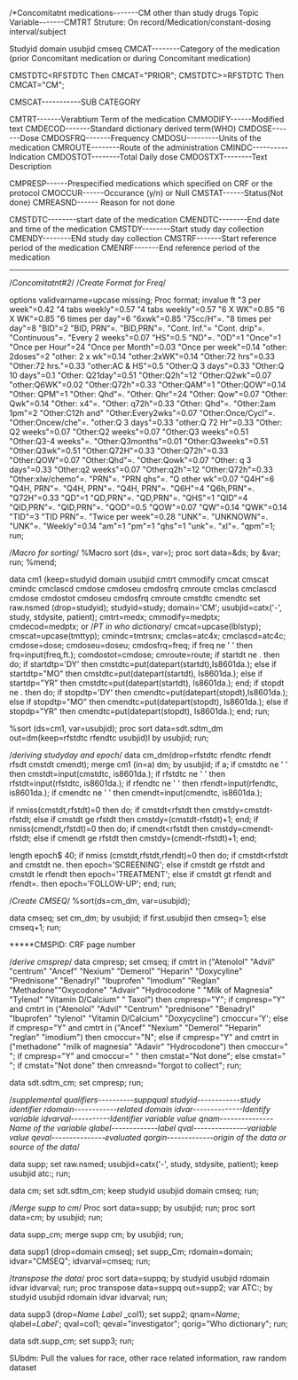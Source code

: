 /*Concomitatnt medications-------CM
other than study drugs
Topic Variable-------CMTRT
Struture: On record/Medication/constant-dosing interval/subject

Studyid
domain
usubjid
cmseq
CMCAT--------Category of the medication (prior Concomitant medication or during Concomitant medication)

CMSTDTC<RFSTDTC Then CMCAT="PRIOR";
CMSTDTC>=RFSTDTC Then CMCAT="CM";

CMSCAT-----------SUB CATEGORY

CMTRT-------Verabtium Term of the medication
CMMODIFY------Modified text
CMDECOD-------Standard dictionary derived term(WHO)
CMDOSE-------Dose
CMDOSFRQ-------Frequency
CMDOSU---------Units of the medication
CMROUTE--------Route of the administration
CMINDC----------Indication
CMDOSTOT--------Total Daily dose
CMDOSTXT--------Text Description

CMPRESP------Prespecified medications which specified on CRF or the protocol
CMOCCUR------Occurance (y/n) or Null
CMSTAT------Status(Not done)
CMREASND------ Reason for not done

CMSTDTC--------start date of the medication
CMENDTC--------End date and time of the medication
CMSTDY--------Start study day collection
CMENDY--------ENd study day collection
CMSTRF-------Start reference period of the medication
CMENRF-------End reference period of the medication
***************************************************************************************
/*Concomitatnt#2*/
/*Create Format for Freq*/

options validvarname=upcase missing;
Proc format;
invalue ft "3 per week"=0.42
"4 tabs weekly"=0.57
"4 tabs weekly"=0.57
"6 X WK"=0.85
"6 X WK"=0.85
"6 times per day"=6
"6xwk"=0.85
"75cc/H"=.
"8 times per day"=8
"BID"=2
"BID, PRN"=.
"BID,PRN"=.
"Cont. Inf."=
"Cont. drip"=.
"Continuous"=.
"Every 2 weeks"=0.07
"HS"=0.5
"ND"=.
"OD"=1
"Once"=1
"Once per Hour"=24
"Once per Month"=0.03
"Once per week"=0.14
"other: 2doses"=2
"other: 2 x wk"=0.14
"other:2xWK"=0.14
"Other:72 hrs"=0.33
"Other:72 hrs."=0.33
"other:AC & HS"=0.5
"Other:Q 3 days"=0.33
"Other:Q 10 days"=0.1
"Other: Q21day"=0.51
"Other:Q2h"=12
"Other:Q2wk"=0.07
"other:Q6WK"=0.02
"Other:Q72h"=0.33
"Other:QAM"=1
"Other:QOW"=0.14
"Other: QPM"=1
"Other: Qhd"=.
"Other: Qhr"=24
"Other: Qow"=0.07
"Other: Qwk"=0.14
"Other: x4"=.
"Other: q72h"=0.33
"Other: Qhd"=.
"Other:2am 1pm"=2
"Other:C12h and"
"Other:Every2wks"=0.07
"Other:Once/Cycl"=.
"Other:Oncew/che"=.
"other:Q 3 days"=0.33
"other:Q 72 Hr"=0.33
"Other: Q2 weeks"=0.07
"Other:Q2 weeks"=0.07
"Other:Q3 weeks"=0.51
"Other:Q3-4 weeks"=.
"Other:Q3months"=0.01
"Other:Q3weeks"=0.51
"Other:Q3wk"=0.51
"Other:Q72H"=0.33
"Other:Q72h"=0.33
"Other:QOW"=0.07
"Other:Qhd"=.
"Other:Qowk"=0.07
"Other: q 3 days"=0.33
"Other:q2 weeks"=0.07
"Other:q2h"=12
"Other:Q72h"=0.33
"Other:xlw/chemo"=.
"PRN"=.
"PRN qhs"=.
"Q other wk"=0.07
"Q4H"=6
"Q4H, PRN"=.
"Q4H, PRN"=.
"Q4H, PRN"=.
"Q6H"=4
"Q6h,PRN"=.
"Q72H"=0.33
"QD"=1
"QD,PRN"=.
"QD,PRN"=.
"QHS"=1
"QID"=4
"QID,PRN"=.
"QID,PRN"=.
"QOD"=0.5
"QOW"=0.07
"QW"=0.14
"QWK"=0.14
"TID"=3
"TID PRN"=.
"Twice per week"=0.28
"UNK"=.
"UNKNOWN"=.
"UNK"=.
"Weekly"=0.14
"am"=1
"pm"=1
"qhs"=1
"unk"=.
"xl"=.
"qpm"=1;
run;

/*Macro for sorting*/
%Macro sort (ds=, var=);
proc sort data=&ds; by &var; run;
%mend;


data cm1 (keep=studyid domain usubjid cmtrt cmmodify cmcat cmscat cmindc cmclascd cmdose cmdoseu
cmdosfrq cmroute cmclas cmclascd cmdose cmdostot cmdoseu cmdosfrq cmroute cmstdtc cmendtc
set raw.nsmed (drop=studyid);
studyid=study;
domain='CM';
usubjid=catx('-', study, stdysite, patient);
cmtrt=medx;
cmmodify=medptx;
cmdecod=medptx; or /*PT in who dictionary*/
cmcat=upcase(lblstyp);
cmscat=upcase(tmttyp);
cmindc=tmtrsnx;
cmclas=atc4x;
cmclascd=atc4c;
cmdose=dose;
cmdoseu=doseu;
cmdosfrq=freq;
if freq ne ' ' then
frq=input(freq,ft.);
comdostot=cmdose;
cmroute=route;
if startdt ne . then do;
if startdtp='DY' then cmstdtc=put(datepart(startdt),Is8601da.);
else if startdtp="MO" then cmstdtc=put(datepart(startdt), Is8601da.);
else if startdp="YR" then cmstdtc=put(datepart(startdt), Is8601da.);
end;
if stopdt ne . then do;
if stopdtp='DY' then cmendtc=put(datepart(stopdt),Is8601da.);
else if stopdtp="MO" then cmendtc=put(datepart(stopdt), Is8601da.);
else if stopdp="YR" then cmendtc=put(datepart(stopdt), Is8601da.);
end;
run;

%sort (ds=cm1, var=usubjid);
proc sort data=sdt.sdtm_dm out=dm(keep=rfstdtc rfendtc usubjid)l
by usubjid;
run;

/*deriving studyday and epoch*/
data cm_dm(drop=rfstdtc rfendtc rfendt rfsdt cmstdt cmendt);
merge cm1 (in=a) dm;
by usubjid;
if a;
if cmstdtc ne ' ' then cmstdt=input(cmstdtc, is8601da.);
if rfstdtc ne ' ' then rfstdt=input(rfstdtc, is8601da.);
if rfendtc ne ' ' then rfendt=input(rfendtc, is8601da.);
if cmendtc ne ' ' then cmendt=input(cmendtc, is8601da.);

if nmiss(cmstdt,rfstdt)=0 then do;
if cmstdt<rfstdt then cmstdy=cmstdt-rfstdt;
else if cmstdt ge rfstdt then cmstdy=(cmstdt-rfstdt)+1;
end;
if nmiss(cmendt,rfstdt)=0 then do;
if cmendt<rfstdt then cmstdy=cmendt-rfstdt;
else if cmendt ge rfstdt then cmstdy=(cmendt-rfstdt)+1;
end;

length epoch$ 40;
if nmiss (cmstdt,rfstdt,rfendt)=0 then do;
if cmstdt<rfstdt and cmstdt ne. then epoch='SCREENING';
else if cmstdt ge rfstdt and cmstdt le rfendt then epoch='TREATMENT';
else if cmstdt gt rfendt and rfendt=. then epoch='FOLLOW-UP';
end;
run;

/*Create CMSEQ*/
%sort(ds=cm_dm, var=usubjid);

data cmseq;
set cm_dm;
by usubjid;
if first.usubjid then cmseq=1;
else cmseq+1;
run;

*****CMSPID: CRF page number

/*derive cmsprep*/
data cmpresp;
set cmseq;
if cmtrt in ("Atenolol" "Advil" "centrum" "Ancef" "Nexium" "Demerol" "Heparin" "Doxycyline" "Prednisone" "Benadryl" "Ibuprofen" "Imodium" "Reglan" "Methadone""Oxycodone" "Advair" "Hydrocodone " "Milk of Magnesia" "Tylenol" "Vitamin D/Calcium" " Taxol") then cmpresp="Y";
if cmpresp="Y" and cmtrt in ("Atenolol" "Advil" "Centrum" "prednisone" "Benadryl" "Ibuprofen" "tylenol" "Vitamin D/Calcium" "Doxycycline")
cmoccur='Y';
else if cmpresp="Y" and cmtrt in ("Ancef" "Nexium" "Demerol" "Heparin" "reglan" "imodium") then cmoccur="N";
else if cmpresp="Y" and cmtrt in ("methadone" "milk of magnesia" "Adavir" "Hydrocodone") then cmoccur=" ";
if cmpresp="Y" and cmoccur=" " then cmstat="Not done";
else cmstat=" ";
if cmstat="Not done" then cmreasnd="forgot to collect";
run;

data sdt.sdtm_cm;
set cmpresp;
run;

/*supplemental qualifiers----------suppqual
studyid------------study identifier
rdomain------------related domain
idvar--------------Identify variable
idvarval-----------Identifier variable value
qnam---------------Name of the variable 
qlabel-------------label
qval---------------variable value
qeval---------------evaluated
qorgin-------------origin of the data or source of the data*/

data supp;
set raw.nsmed;
usubjid=catx('-', study, stdysite, patient); 
keep usubjid atc:;
run;

data cm;
set sdt.sdtm_cm;
keep studyid usubjid domain cmseq;
run;

/*Merge supp to cm*/
Proc sort data=supp;
by usubjid;
run;
proc sort data=cm;
by usubjid;
run;

data supp_cm;
merge supp cm;
by usubjid;
run;

data supp1 (drop=domain cmseq);
set supp_Cm;
rdomain=domain;
idvar="CMSEQ";
idvarval=cmseq;
run;

/*transpose the data*/
proc sort data=suppq;
by studyid usubjid rdomain idvar idvarval;
run;
proc transpose data=suppq out=supp2;
var ATC:;
by studyid usubjid rdomain idvar idvarval;
run;

data supp3 (drop=_Name_ _Label_ _col1);
set supp2;
qnam=_Name_;
qlabel=_Label_';
qval=col1;
qeval="investigator";
qorig="Who dictionary";
run;

data sdt.supp_cm;
set supp3;
run;

SUbdm: Pull the values for race, other race related information, raw random dataset





